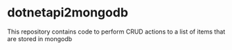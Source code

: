 # dotnetapi2mongodb
This repository contains code to perform CRUD actions to a list of items that are stored in mongodb

